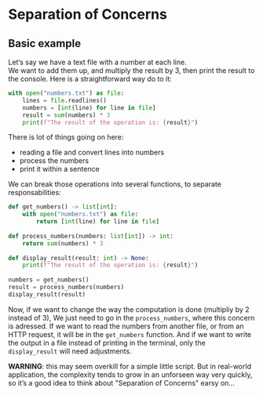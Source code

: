 # Separation of Concerns

## Basic example

Let‘s say we have a text file with a number at each line.  
We want to add them up, and multiply the result by 3, 
then print the result to the console.
Here is a straightforward way do to it:

```python
with open("numbers.txt") as file:
    lines = file.readlines()
    numbers = [int(line) for line in file]
    result = sum(numbers) * 3
    print(f"The result of the operation is: {result}")
```

There is lot of things going on here:
- reading a file and convert lines into numbers
- process the numbers
- print it within a sentence

We can break those operations into several functions, to separate responsabilities:

```python
def get_numbers() -> list[int]:
    with open("numbers.txt") as file:
        return [int(line) for line in file]
        
def process_numbers(numbers: list[int]) -> int:
    return sum(numbers) * 3
    
def display_result(result: int) -> None:
    print(f"The result of the operation is: {result}")
    
numbers = get_numbers()
result = process_numbers(numbers)
display_result(result)
```

Now, if we want to change the way the computation is done (multipliy by 2 instead of 3),
We just need to go in the `process_numbers`, where this concern is adressed.
If we want to read the numbers from another file, or from an HTTP request, it will be
in the `get_numbers` function.
And if we want to write the output in a file instead of printing in the terminal,
only the `display_result` will need adjustments.

**WARNING**: this may seem overkill for a simple little script. But in real-world
application, the complexity tends to grow in an unforseen way very quickly, so it’s
a good idea to think about "Separation of Concerns" earsy on…
